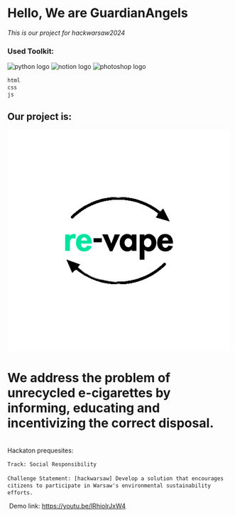 # Hello, We are GuardianAngels
*This is our project for hackwarsaw2024*

### Used Toolkit:
<img src="https://cdn.jsdelivr.net/gh/devicons/devicon/icons/python/python-original.svg" width="40" alt="python logo"> <img src="https://cdn.jsdelivr.net/gh/devicons/devicon/icons/notion/notion-original.svg" width="40" alt="notion logo"> <img src="https://cdn.jsdelivr.net/gh/devicons/devicon/icons/photoshop/photoshop-original.svg" width="40" alt="photoshop logo"> 
``` 
html
css
js
```
## Our project is:

<img src="https://github.com/DarkUnicorn42/GuardianAngels/blob/main/static/images/re-vape.png">

# We address the problem of unrecycled e-cigarettes by informing, educating and incentivizing the correct disposal.
</br>Hackaton prequesites:
```
Track: Social Responsibility

﻿Challenge Statement:﻿﻿ [hackwarsaw] Develop a solution that encourages citizens to participate in Warsaw's environmental sustainability efforts.
```
﻿
﻿﻿﻿Demo link: https://youtu.be/lRhiolrJxW4
